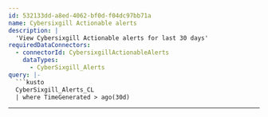 ```yaml
---
id: 532133dd-a8ed-4062-bf0d-f04dc97bb71a
name: Cybersixgill Actionable alerts
description: |
  'View Cybersixgill Actionable alerts for last 30 days'
requiredDataConnectors:
  - connectorId: CybersixgillActionableAlerts
    dataTypes:
      - CyberSixgill_Alerts
query: |-
  ```kusto
  CyberSixgill_Alerts_CL
  | where TimeGenerated > ago(30d)
  ```
---
```


